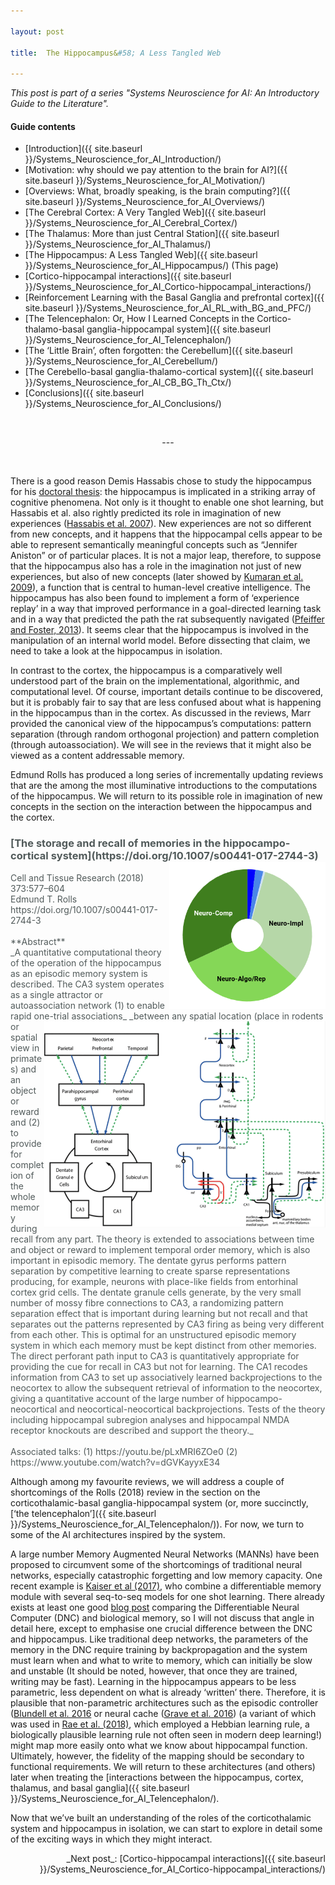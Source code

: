 ```yaml
---

layout: post

title:  The Hippocampus&#58; A Less Tangled Web 

---
```


_This post is part of a series "Systems Neuroscience for AI: An Introductory Guide to the Literature"._

#### Guide contents
* [Introduction]({{ site.baseurl }}/Systems_Neuroscience_for_AI_Introduction/)
* [Motivation: why should we pay attention to the brain for AI?]({{ site.baseurl }}/Systems_Neuroscience_for_AI_Motivation/)
* [Overviews: What, broadly speaking, is the brain computing?]({{ site.baseurl }}/Systems_Neuroscience_for_AI_Overviews/)
* [The Cerebral Cortex: A Very Tangled Web]({{ site.baseurl }}/Systems_Neuroscience_for_AI_Cerebral_Cortex/)
* [The Thalamus: More than just Central Station]({{ site.baseurl }}/Systems_Neuroscience_for_AI_Thalamus/)
* [The Hippocampus: A Less Tangled Web]({{ site.baseurl }}/Systems_Neuroscience_for_AI_Hippocampus/) (This page)
* [Cortico-hippocampal interactions]({{ site.baseurl }}/Systems_Neuroscience_for_AI_Cortico-hippocampal_interactions/)
* [Reinforcement Learning with the Basal Ganglia and prefrontal cortex]({{ site.baseurl }}/Systems_Neuroscience_for_AI_RL_with_BG_and_PFC/)
* [The Telencephalon: Or, How I Learned Concepts in the Cortico-thalamo-basal ganglia-hippocampal system]({{ site.baseurl }}/Systems_Neuroscience_for_AI_Telencephalon/)
* [The ‘Little Brain’, often forgotten: the Cerebellum]({{ site.baseurl }}/Systems_Neuroscience_for_AI_Cerebellum/)
* [The Cerebello-basal ganglia-thalamo-cortical system]({{ site.baseurl }}/Systems_Neuroscience_for_AI_CB_BG_Th_Ctx/)
* [Conclusions]({{ site.baseurl }}/Systems_Neuroscience_for_AI_Conclusions/)
<br>
<p markdown='1' style="text-align:center">---</p>
<br>


There is a good reason Demis Hassabis chose to study the hippocampus for his [doctoral thesis](http://discovery.ucl.ac.uk/16126/1/16126.pdf): the hippocampus is implicated in a striking array of cognitive phenomena. Not only is it thought to enable one shot learning, but Hassabis et al. also rightly predicted its role in imagination of new experiences ([Hassabis et al. 2007](https://doi.org/10.1073/pnas.0610561104)). New experiences are not so different from new concepts, and it happens that the hippocampal cells appear to be able to represent semantically meaningful concepts such as “Jennifer Aniston” or of particular places. It is not a major leap, therefore, to suppose that the hippocampus also has a role in the imagination not just of new experiences, but also of new concepts (later showed by [Kumaran et al. 2009](https://doi.org/10.1016/j.neuron.2009.07.030)), a function that is central to human-level creative intelligence. The hippocampus has also been found to implement a form of ‘experience replay’ in a way that improved performance in a goal-directed learning task and in a way that predicted the path the rat subsequently navigated ([Pfeiffer and Foster, 2013](https://dx.doi.org/10.1038%2Fnature12112)). It seems clear that the hippocampus is involved in the manipulation of an internal world model. Before dissecting that claim, we need to take a look at the hippocampus in isolation. 

In contrast to the cortex, the hippocampus is a comparatively well understood part of the brain on the implementational, algorithmic, and computational level. Of course, important details continue to be discovered, but it is probably fair to say that are less confused about what is happening in the hippocampus than in the cortex. As discussed in the reviews, Marr provided the canonical view of the hippocampus’s computations: pattern separation (through random orthogonal projection) and pattern completion (through autoassociation). We will see in the reviews that it might also be viewed as a content addressable memory.

Edmund Rolls has produced a long series of incrementally updating reviews that are the among the most illuminative introductions to the computations of the hippocampus. We will return to its possible role in imagination of new concepts in the section on the interaction between the hippocampus and the cortex. 

<h3 markdown='1' style="color:#515A5A">
[The storage and recall of memories in the hippocampo-cortical system](https://doi.org/10.1007/s00441-017-2744-3) <img align="right" width="250" height="235" src="../images/sysneuroai_images/rolls2018.png">
</h3>
<p markdown='1' style="color:#515A5A">
Cell and Tissue Research (2018) 373:577–604<br>
Edmund T. Rolls<br>
https://doi.org/10.1007/s00441-017-2744-3 <br>
<br>
**Abstract**
<br>
_A quantitative computational theory of the operation of the hippocampus as an episodic memory system is described. The CA3 system operates as a single attractor or autoassociation network (1) to enable rapid one-trial associations_ 
<img align="right" width="450" height="330" src="../images/sysneuroai_images/rolls_pic.png">
_between any spatial location (place in rodents or spatial view in primates) and an object or reward and (2) to provide for completion of the whole memory during recall from any part. The theory is extended to associations between time and object or reward to implement temporal order memory, which is also important in episodic memory. The dentate gyrus performs pattern separation by competitive learning to create sparse representations producing, for example, neurons with place-like fields from entorhinal cortex grid cells. The dentate granule cells generate, by the very small number of mossy fibre connections to CA3, a randomizing pattern separation effect that is important during learning but not recall and that separates out the patterns represented by CA3 firing as being very different from each other. This is optimal for an unstructured episodic memory system in which each memory must be kept distinct from other memories. The direct perforant path input to CA3 is quantitatively appropriate for providing the cue for recall in CA3 but not for learning. The CA1 recodes information from CA3 to set up associatively learned backprojections to the neocortex to allow the subsequent retrieval of information to the neocortex, giving a quantitative account of the large number of hippocampo-neocortical and neocortical-neocortical backprojections. Tests of the theory including hippocampal subregion analyses and hippocampal NMDA receptor knockouts are described and support the theory._
<br>
<br>
Associated talks: (1) https://youtu.be/pLxMRI6ZOe0 (2) https://www.youtube.com/watch?v=dGVKayyxE34
</p>


Although among my favourite reviews, we will address a couple of shortcomings of the Rolls (2018) review in the section on the corticothalamic-basal ganglia-hippocampal system (or, more succinctly, [‘the telencephalon’]({{ site.baseurl }}/Systems_Neuroscience_for_AI_Telencephalon/)). For now, we turn to some of the AI architectures inspired by the system. 

A large number Memory Augmented Neural Networks (MANNs) have been proposed to circumvent some of the shortcomings of traditional neural networks, especially catastrophic forgetting and low memory capacity. One recent example is [Kaiser et al (2017)](https://arxiv.org/abs/1703.03129), who combine a differentiable memory module with several seq-to-seq models for one shot learning. There already exists at least one good [blog post](https://greydanus.github.io/2017/02/27/differentiable-memory-and-the-brain/) comparing the Differentiable Neural Computer (DNC) and biological memory, so I will not discuss that angle in detail here, except to emphasise one crucial difference between the DNC and hippocampus. Like traditional deep networks, the parameters of the memory in the DNC require training by backpropagation and the system must learn when and what to write to memory, which can initially be slow and unstable (It should be noted, however, that once they are trained, writing may be fast). Learning in the hippocampus appears to be less parametric, less dependent on what is already ‘written’ there. Therefore, it is plausible that non-parametric architectures such as the episodic controller ([Blundell et al. 2016](https://arxiv.org/abs/1606.04460) or neural cache ([Grave et al. 2016](https://arxiv.org/abs/1612.04426)) (a variant of which was used in [Rae et al. (2018)](https://arxiv.org/abs/1803.10049), which employed a Hebbian learning rule, a biologically plausible learning rule not often seen in modern deep learning!) might map more easily onto what we know about hippocampal function. Ultimately, however, the fidelity of the mapping should be secondary to functional requirements. We will return to these architectures (and others) later when treating the [interactions between the hippocampus, cortex, thalamus, and basal ganglia]({{ site.baseurl }}/Systems_Neuroscience_for_AI_Telencephalon/). 

Now that we’ve built an understanding of the roles of the corticothalamic system and hippocampus in isolation, we can start to explore in detail some of the exciting ways in which they might interact. 

<p markdown='1' style="text-align:right">_Next post_: [Cortico-hippocampal interactions]({{ site.baseurl }}/Systems_Neuroscience_for_AI_Cortico-hippocampal_interactions/)</p>
